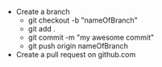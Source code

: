 + Create a branch
    + git checkout -b "nameOfBranch"
    + git add .
    + git commit -m "my awesome commit"
    + git push origin nameOfBranch
+ Create a pull request on github.com
    